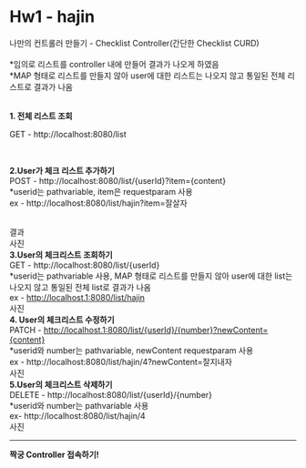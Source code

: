 # **Hw1 - hajin**  
나만의 컨트롤러 만들기 - Checklist Controller(간단한 Checklist CURD) 
<br><br>
*임의로 리스트를 controller 내에 만들어 결과가 나오게 하였음 
<br>
*MAP 형태로 리스트를 만들지 않아 user에 대한 리스트는 나오지 않고 통일된 전체 리스트로 결과가 나옴
<br><br>

**1. 전체 리스트 조회**<br>

GET - http://localhost:8080/list

<br>

**2.User가 체크 리스트 추가하기** <br>
POST - http://localhost:8080/list/{userId}?item={content}
<br>*userid는 pathvariable, item은 requestparam 사용
<br>ex - http://localhost:8080/list/hajin?item=잘살자

<br>결과
<br>
사진
<br>
**3.User의 체크리스트 조회하기**
<br>GET - http://localhost:8080/list/{userId}
<br>*userid는 pathvariable 사용, MAP 형태로 리스트를 만들지 않아 user에 대한 list는 나오지 않고 통일된 전체 list로 결과가 나옴
<br>ex - http://localhost.1:8080/list/hajin
<br>
사진
<br>
**4. User의 체크리스트 수정하기**
<br>PATCH - http://localhost.1:8080/list/{userId}/{number}?newContent={content}
<br>*userid와 number는 pathvariable, newContent requestparam 사용
<br>ex - http://localhost:8080/list/hajin/4?newContent=잘지내자
<br>
사진
<br>
**5.User의 체크리스트 삭제하기**
<br>DELETE - http://localhost:8080/list/{userId}/{number}
<br>*userid와 number는 pathvariable 사용
<br>ex- http://localhost:8080/list/hajin/4
<br>
사진
<br>

---
**짝궁 Controller 접속하기!**
